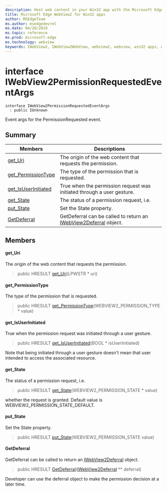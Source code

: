 ```yaml
---
description: Host web content in your Win32 app with the Microsoft Edge WebView2 control
title: Microsoft Edge WebView2 for Win32 apps
author: MSEdgeTeam
ms.author: msedgedevrel
ms.date: 04/28/2019
ms.topic: reference
ms.prod: microsoft-edge
ms.technology: webview
keywords: IWebView2, IWebView2WebView, webview2, webview, win32 apps, win32, edge
---
```


# interface IWebView2PermissionRequestedEventArgs 

```
interface IWebView2PermissionRequestedEventArgs
  : public IUnknown
```

Event args for the PermissionRequested event.

## Summary

 Members                        | Descriptions
--------------------------------|---------------------------------------------
[get_Uri](#get_uri) | The origin of the web content that requests the permission.
[get_PermissionType](#get_permissiontype) | The type of the permission that is requested.
[get_IsUserInitiated](#get_isuserinitiated) | True when the permission request was initiated through a user gesture.
[get_State](#get_state) | The status of a permission request, i.e.
[put_State](#put_state) | Set the State property.
[GetDeferral](#getdeferral) | GetDeferral can be called to return an [IWebView2Deferral](IWebView2Deferral.md#interface_i_web_view2_deferral) object.

## Members

#### get_Uri 

The origin of the web content that requests the permission.

> public HRESULT [get_Uri](#interface_i_web_view2_permission_requested_event_args_1af48bddff4e1baa399944c9043b82d906)(LPWSTR * uri)

#### get_PermissionType 

The type of the permission that is requested.

> public HRESULT [get_PermissionType](#interface_i_web_view2_permission_requested_event_args_1ad31dbffa5d20473c6bac0d4db9f5b0af)(WEBVIEW2_PERMISSION_TYPE * value)

#### get_IsUserInitiated 

True when the permission request was initiated through a user gesture.

> public HRESULT [get_IsUserInitiated](#interface_i_web_view2_permission_requested_event_args_1a349ba872587bd9fa82e38e58224ce97c)(BOOL * isUserInitiated)

Note that being initiated through a user gesture doesn't mean that user intended to access the associated resource.

#### get_State 

The status of a permission request, i.e.

> public HRESULT [get_State](#interface_i_web_view2_permission_requested_event_args_1a5b033c5072d50b9db230b98a6d08d6a6)(WEBVIEW2_PERMISSION_STATE * value)

whether the request is granted. Default value is WEBVIEW2_PERMISSION_STATE_DEFAULT.

#### put_State 

Set the State property.

> public HRESULT [put_State](#interface_i_web_view2_permission_requested_event_args_1ae857b7a120cb03b9d6a8e3cd2317aea5)(WEBVIEW2_PERMISSION_STATE value)

#### GetDeferral 

GetDeferral can be called to return an [IWebView2Deferral](IWebView2Deferral.md#interface_i_web_view2_deferral) object.

> public HRESULT [GetDeferral](#interface_i_web_view2_permission_requested_event_args_1abe8707da30166260f79550dd0c129932)([IWebView2Deferral](IWebView2Deferral.md#interface_i_web_view2_deferral) ** deferral)

Developer can use the deferral object to make the permission decision at a later time.

